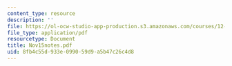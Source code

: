 ```yaml
---
content_type: resource
description: ''
file: https://ol-ocw-studio-app-production.s3.amazonaws.com/courses/12-109-petrology-fall-2005/8fb4c55d933e099059d9a5b47c26c4d8_Nov15notes.pdf
file_type: application/pdf
resourcetype: Document
title: Nov15notes.pdf
uid: 8fb4c55d-933e-0990-59d9-a5b47c26c4d8
---
```

